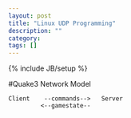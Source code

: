 ```yaml
---
layout: post
title: "Linux UDP Programming"
description: ""
category: 
tags: []
---
```

{% include JB/setup %}

#Quake3 Network Model

	Client    --commands-->   Server
             <--gamestate--         